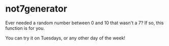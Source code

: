 # not7generator

Ever needed a random number between 0 and 10 that wasn't a 7? If so, this function is for you.

You can try it on Tuesdays, or any other day of the week!